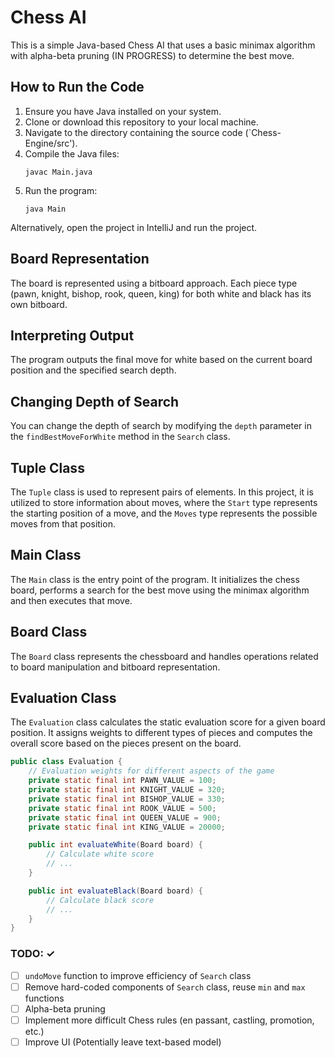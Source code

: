 # Chess AI

This is a simple Java-based Chess AI that uses a basic minimax algorithm with alpha-beta pruning (IN PROGRESS) to determine the best move.

## How to Run the Code

1. Ensure you have Java installed on your system.
2. Clone or download this repository to your local machine.
3. Navigate to the directory containing the source code (`Chess-Engine/src').
4. Compile the Java files:
    ```
    javac Main.java
    ```
5. Run the program:
    ```
    java Main
    ```
Alternatively, open the project in IntelliJ and run the project. 
## Board Representation

The board is represented using a bitboard approach. Each piece type (pawn, knight, bishop, rook, queen, king) for both white and black has its own bitboard.

## Interpreting Output

The program outputs the final move for white based on the current board position and the specified search depth.

## Changing Depth of Search

You can change the depth of search by modifying the `depth` parameter in the `findBestMoveForWhite` method in the `Search` class. 

## Tuple Class

The `Tuple` class is used to represent pairs of elements. In this project, it is utilized to store information about moves, where the `Start` type represents the starting position of a move, and the `Moves` type represents the possible moves from that position.

## Main Class

The `Main` class is the entry point of the program. It initializes the chess board, performs a search for the best move using the minimax algorithm and then executes that move.

## Board Class

The `Board` class represents the chessboard and handles operations related to board manipulation and bitboard representation.

## Evaluation Class

The `Evaluation` class calculates the static evaluation score for a given board position. It assigns weights to different types of pieces and computes the overall score based on the pieces present on the board.

```java
public class Evaluation {
    // Evaluation weights for different aspects of the game
    private static final int PAWN_VALUE = 100;
    private static final int KNIGHT_VALUE = 320;
    private static final int BISHOP_VALUE = 330;
    private static final int ROOK_VALUE = 500;
    private static final int QUEEN_VALUE = 900;
    private static final int KING_VALUE = 20000;

    public int evaluateWhite(Board board) {
        // Calculate white score
        // ...
    }

    public int evaluateBlack(Board board) {
        // Calculate black score
        // ...
    }
}
```
### TODO: ✓
- [ ] `undoMove` function to improve efficiency of `Search` class
- [ ] Remove hard-coded components of `Search` class, reuse `min` and `max` functions
- [ ] Alpha-beta pruning
- [ ] Implement more difficult Chess rules (en passant, castling, promotion, etc.)
- [ ] Improve UI (Potentially leave text-based model)
